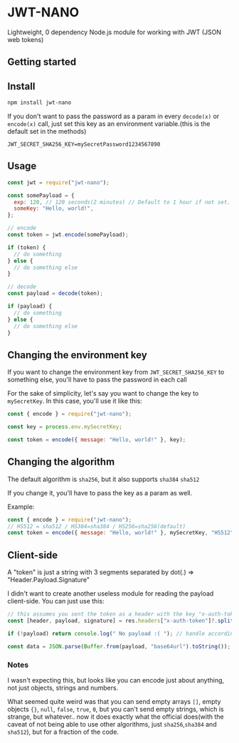 # JWT-NANO

Lightweight, 0 dependency Node.js module for working with JWT (JSON web tokens)

## Getting started

## Install

```sh
npm install jwt-nano
```

If you don't want to pass the password as a param in every `decode(x)` or `encode(x)` call,
just set this key as an environment variable.(this is the default set in the methods)

```node
JWT_SECRET_SHA256_KEY=mySecretPassword1234567890
```

## Usage

```javascript
const jwt = require("jwt-nano");

const somePayload = {
  exp: 120, // 120 seconds(2 minutes) // Default to 1 hour if not set. To disable, set to 0
  someKey: "Hello, world!",
};

// encode
const token = jwt.encode(somePayload);

if (token) {
  // do something
} else {
  // do something else
}

// decode
const payload = decode(token);

if (payload) {
  // do something
} else {
  // do something else
}
```

## Changing the environment key

If you want to change the environment key from `JWT_SECRET_SHA256_KEY` to something else,
you'll have to pass the password in each call

For the sake of simplicity, let's say you want to change the key to `mySecretKey`. In this case, you'll use it like this:

```javascript
const { encode } = require("jwt-nano");

const key = process.env.mySecretKey;

const token = encode({ message: "Hello, world!" }, key);
```

## Changing the algorithm

The default algorithm is `sha256`, but it also supports `sha384` `sha512`

If you change it, you'll have to pass the key as a param as well.

Example:

```javascript
const { encode } = require("jwt-nano");
// HS512 = sha512 / HS384=sha384 / HS256=sha256(default)
const token = encode({ message: "Hello, world!" }, mySecretKey, "HS512");
```

## Client-side

A "token" is just a string with 3 segments separated by dot(.) => "Header.Payload.Signature"

I didn't want to create another useless module for reading the payload client-side.
You can just use this:

```javascript
// this assumes you sent the token as a header with the key "x-auth-token", edit to match your needs
const [header, payload, signature] = res.headers["x-auth-token"]?.split(".");

if (!payload) return console.log(" No payload :( "); // handle accordingly

const data = JSON.parse(Buffer.from(payload, "base64url").toString());
```

### Notes
I wasn't expecting this, but looks like you can encode just about anything, not just objects, strings and numbers.

What seemed quite weird was that you can send empty arrays `[]`, empty objects `{}`, 
`null`, `false`, `true`, `0`, but you can't send empty strings, which is strange, but whatever.. now it does exactly what the official does(with the caveat of not being able to use other algorithms, just `sha256`,`sha384` and `sha512`), but for a fraction of the code.
